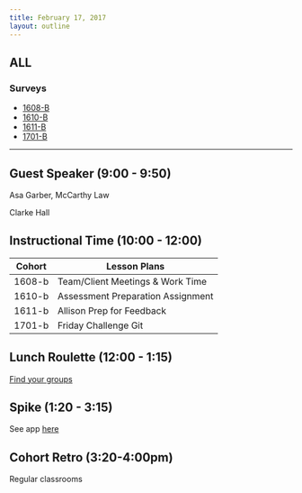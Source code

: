 ```yaml
---
title: February 17, 2017
layout: outline
---
```


## ALL

### Surveys
*   [1608-B](https://goo.gl/forms/89y8cKsAo3XP99hu1)
*   [1610-B](https://goo.gl/forms/juCOpe3NtHm79Pqr1)
*   [1611-B]()
*   [1701-B](https://goo.gl/forms/NGeuXQZpnwmH8HZ12)

***

## Guest Speaker (9:00 - 9:50)

Asa Garber, McCarthy Law

Clarke Hall

## Instructional Time (10:00 - 12:00)

| Cohort | Lesson Plans |
| ------ | ------------ |
| 1608-b | Team/Client Meetings & Work Time |
| 1610-b | Assessment Preparation Assignment |
| 1611-b | Allison Prep for Feedback |
| 1701-b | Friday Challenge Git |


## Lunch Roulette (12:00 - 1:15)

[Find your groups](https://github.com/turingschool/interdisciplinary-planning/blob/master/groups/20170217.markdown)

## Spike (1:20 - 3:15)

See app [here](https://turing-fridays.firebaseapp.com/)

## Cohort Retro (3:20-4:00pm)

Regular classrooms
